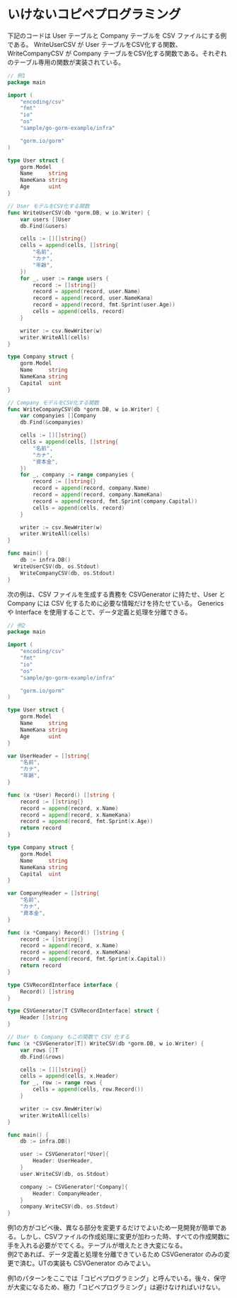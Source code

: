 # いけないコピペプログラミング

下記のコードは User テーブルと Company テーブルを CSV ファイルにする例である。
WriteUserCSV が User テーブルをCSV化する関数、WriteCompanyCSV が Company テーブルをCSV化する関数である。それぞれのテーブル専用の関数が実装されている。

```go
// 例1
package main

import (
	"encoding/csv"
	"fmt"
	"io"
	"os"
	"sample/go-gorm-example/infra"

	"gorm.io/gorm"
)

type User struct {
	gorm.Model
	Name     string
	NameKana string
	Age      uint
}

// User モデルをCSV化する関数
func WriteUserCSV(db *gorm.DB, w io.Writer) {
	var users []User
	db.Find(&users)

	cells := [][]string{}
	cells = append(cells, []string{
		"名前",
		"カナ",
		"年齢",
	})
	for _, user := range users {
		record := []string{}
		record = append(record, user.Name)
		record = append(record, user.NameKana)
		record = append(record, fmt.Sprint(user.Age))
		cells = append(cells, record)
	}

	writer := csv.NewWriter(w)
	writer.WriteAll(cells)
}

type Company struct {
	gorm.Model
	Name     string
	NameKana string
	Capital  uint
}

// Company モデルをCSV化する関数
func WriteCompanyCSV(db *gorm.DB, w io.Writer) {
	var companyies []Company
	db.Find(&companyies)

	cells := [][]string{}
	cells = append(cells, []string{
		"名前",
		"カナ",
		"資本金",
	})
	for _, company := range companyies {
		record := []string{}
		record = append(record, company.Name)
		record = append(record, company.NameKana)
		record = append(record, fmt.Sprint(company.Capital))
		cells = append(cells, record)
	}

	writer := csv.NewWriter(w)
	writer.WriteAll(cells)
}

func main() {
	db := infra.DB()
  WriteUserCSV(db, os.Stdout)
	WriteCompanyCSV(db, os.Stdout)
}
```

次の例は、CSV ファイルを生成する責務を CSVGenerator に持たせ、User と Company には CSV 化するために必要な情報だけを持たせている。
Generics や Interface を使用することで、データ定義と処理を分離できる。

```go
// 例2
package main

import (
	"encoding/csv"
	"fmt"
	"io"
	"os"
	"sample/go-gorm-example/infra"

	"gorm.io/gorm"
)

type User struct {
	gorm.Model
	Name     string
	NameKana string
	Age      uint
}

var UserHeader = []string{
	"名前",
	"カナ",
	"年齢",
}

func (x *User) Record() []string {
	record := []string{}
	record = append(record, x.Name)
	record = append(record, x.NameKana)
	record = append(record, fmt.Sprint(x.Age))
	return record
}

type Company struct {
	gorm.Model
	Name     string
	NameKana string
	Capital  uint
}

var CompanyHeader = []string{
	"名前",
	"カナ",
	"資本金",
}

func (x *Company) Record() []string {
	record := []string{}
	record = append(record, x.Name)
	record = append(record, x.NameKana)
	record = append(record, fmt.Sprint(x.Capital))
	return record
}

type CSVRecordInterface interface {
	Record() []string
}

type CSVGenerator[T CSVRecordInterface] struct {
	Header []string
}

// User も Company もこの関数で CSV 化する
func (x *CSVGenerator[T]) WriteCSV(db *gorm.DB, w io.Writer) {
	var rows []T
	db.Find(&rows)

	cells := [][]string{}
	cells = append(cells, x.Header)
	for _, row := range rows {
		cells = append(cells, row.Record())
	}

	writer := csv.NewWriter(w)
	writer.WriteAll(cells)
}

func main() {
	db := infra.DB()

	user := CSVGenerator[*User]{
		Header: UserHeader,
	}
	user.WriteCSV(db, os.Stdout)

	company := CSVGenerator[*Company]{
		Header: CompanyHeader,
	}
	company.WriteCSV(db, os.Stdout)
}
```

例1の方がコピペ後、異なる部分を変更するだけでよいため一見開発が簡単である。しかし、CSVファイルの作成処理に変更が加わった時、すべての作成関数に手を入れる必要がでてくる。テーブルが増えたとき大変になる。  
例2であれば、データ定義と処理を分離できているため CSVGenerator のみの変更で済む。UTの実装も CSVGenerator のみでよい。

例1のパターンをここでは「コピペプログラミング」と呼んでいる。後々、保守が大変になるため、極力「コピペプログラミング」は避けなければいけない。
